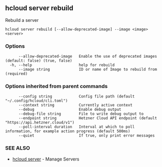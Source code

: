 ## hcloud server rebuild

Rebuild a server

```
hcloud server rebuild [--allow-deprecated-image] --image <image> <server>
```

### Options

```
      --allow-deprecated-image   Enable the use of deprecated images (default: false) (true, false)
  -h, --help                     help for rebuild
      --image string             ID or name of Image to rebuild from (required)
```

### Options inherited from parent commands

```
      --config string            Config file path (default "~/.config/hcloud/cli.toml")
      --context string           Currently active context
      --debug                    Enable debug output
      --debug-file string        File to write debug output to
      --endpoint string          Hetzner Cloud API endpoint (default "https://api.hetzner.cloud/v1")
      --poll-interval duration   Interval at which to poll information, for example action progress (default 500ms)
      --quiet                    If true, only print error messages
```

### SEE ALSO

* [hcloud server](hcloud_server.md)	 - Manage Servers
